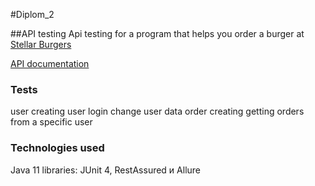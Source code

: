 #Diplom_2

##API testing 
Api testing for a program that helps you order a burger at [Stellar Burgers](https://stellarburgers.nomoreparties.site/)

[API documentation](https://code.s3.yandex.net/qa-automation-engineer/java/cheatsheets/paid-track/diplom/api-documentation.pdf)

### Tests
user creating
user login
change user data
order creating
getting orders from a specific user

### Technologies used
Java 11
libraries: JUnit 4, RestAssured и Allure
